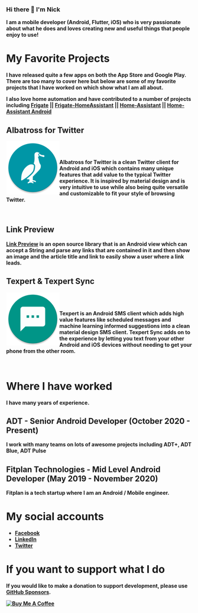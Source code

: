 ### Hi there 👋  I'm Nick
<b> I am a mobile developer (Android, Flutter, iOS) who is very passionate about what he does and loves creating new and useful things that people enjoy to use! <b/>

# My Favorite Projects

I have released quite a few apps on both the App Store and Google Play. There are too many to cover here but below are some of my favorite projects that I have worked on which show what I am all about. 

I also love home automation and have contributed to a number of projects including [Frigate](https://github.com/blakeblackshear/frigate) || [Frigate-HomeAssistant](https://github.com/blakeblackshear/frigate-hass-integration) || [Home-Assistant](https://github.com/home-assistant/core) || [Home-Assistant Android](https://github.com/home-assistant/android)

## Albatross for Twitter

<img align="left" src="https://github.com/NickM-27/NickM-27/blob/master/icons/ic_albatross.png" />

<br/>
<br/>

Albatross for Twitter is a clean Twitter client for Android and iOS which contains many unique features that add value to the typical Twitter experience. It is inspired by material design and is very intuitive to use while also being quite versatile and customizable to fit your style of browsing Twitter.

<br/>

## Link Preview

[Link Preview](https://github.com/NickM-27/LinkPreview) is an open source library that is an Android view which can accept a String and parse any links that are contained in it and then show an image and the article title and link to easily show a user where a link leads.

## Texpert & Texpert Sync

<img align="left" src="https://github.com/NickM-27/NickM-27/blob/master/icons/ic_texpert.png" />

<br/>
<br/>

Texpert is an Android SMS client which adds high value features like scheduled messages and machine learning informed suggestions into a clean material design SMS client. Texpert Sync adds on to the experience by letting you text from your other Android and iOS devices without needing to get your phone from the other room.

<br/>

# Where I have worked

I have many years of experience.
  
## ADT - Senior Android Developer (October 2020 - Present)
  
I work with many teams on lots of awesome projects including ADT+, ADT Blue, ADT Pulse

## Fitplan Technologies - Mid Level Android Developer (May 2019 - November 2020)

Fitplan is a tech startup where I am an Android / Mobile engineer.

# My social accounts

- [Facebook](https://www.facebook.com/nick.mowen.52)
- [LinkedIn](https://www.linkedin.com/in/nicolas-mowen/)
- [Twitter](https://twitter.com/nick_mowen)

# If you want to support what I do

If you would like to make a donation to support development, please use [GitHub Sponsors](https://github.com/sponsors/NickM-27).

<a href="https://www.buymeacoffee.com/jTsYwF4mR" target="_blank"><img src="https://cdn.buymeacoffee.com/buttons/default-orange.png" alt="Buy Me A Coffee" style="height: 51px !important;width: 217px !important;" ></a>
